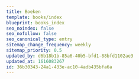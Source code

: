 ```yaml
---
title: Boeken
template: books/index
blueprint: books_index
seo_noindex: false
seo_nofollow: false
seo_canonical_type: entry
sitemap_change_frequency: weekly
sitemap_priority: 0.5
updated_by: d6b18b1b-85a6-40b5-bfd1-88bfd1102ae3
updated_at: 1616083267
id: 36b30343-24a1-433e-ac10-4adb435bfa6a
---
```

